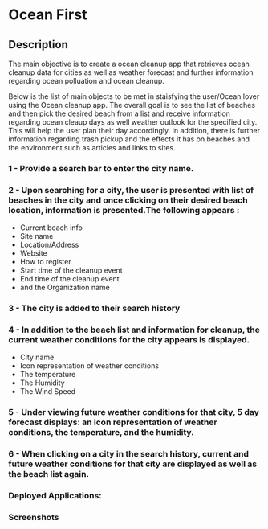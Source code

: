 # Ocean First


## Description

The main objective is to create a ocean cleanup app that retrieves ocean cleanup data for cities as well as weather forecast and further information regarding ocean polluation and ocean cleanup.

Below is the list of main objects to be met in staisfying the user/Ocean lover using the Ocean cleanup app. The overall goal is to see the list of beaches and then pick the desired beach from a list and receive information regarding ocean cleaup days as well weather outlook for the specified city. This will help the user plan their day accordingly. In addition, there is further information regarding trash pickup and the effects it has on beaches and the environment such as articles and links to sites. 

### 1 - Provide a search bar to enter the city name. 
### 2 - Upon searching for a city, the user is presented with list of beaches in the city and once clicking on their desired beach location, information is presented.The following appears :
- Current beach info
- Site name
- Location/Address
- Website 
- How to register
- Start time of the cleanup event
- End time of the cleanup event
- and the Organization name

### 3 - The city is added to their search history 
### 4 - In addition to the beach list and information for cleanup, the current weather conditions for the city appears is displayed.
 - City name
 - Icon representation of weather conditions
 - The temperature
 - The Humidity
 - The Wind Speed 

 ### 5 - Under viewing future weather conditions for that city, 5 day forecast displays: an icon representation of weather conditions, the temperature, and the humidity. 
 ### 6 - When clicking on a city in the search history, current and future weather conditions for that city are displayed as well as the beach list again. 
 

 
 ### Deployed Applications: 


 ### Screenshots

